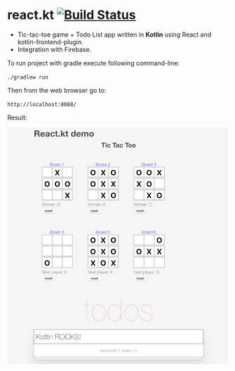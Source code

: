 # react.kt [![Build Status](https://travis-ci.org/elpassion/react.kt.svg?branch=master)](https://travis-ci.org/elpassion/react.kt)

* Tic-tac-toe game + Todo List app written in **Kotlin** using React and kotlin-frontend-plugin.
* Integration with Firebase.

To run project with gradle execute following command-line:

`./gradlew run`

Then from the web browser go to:

`http://localhost:8088/`

Result:

<img src="readme/screen.png" width="560px">

